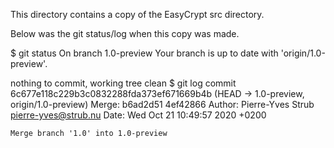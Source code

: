 This directory contains a copy of the EasyCrypt src directory.

Below was the git status/log when this copy was made.

$ git status
On branch 1.0-preview
Your branch is up to date with 'origin/1.0-preview'.

nothing to commit, working tree clean
$ git log
commit 6c677e118c229b3c0832288fda373ef671669b4b (HEAD -> 1.0-preview, origin/1.0-preview)
Merge: b6ad2d51 4ef42866
Author: Pierre-Yves Strub <pierre-yves@strub.nu>
Date:   Wed Oct 21 10:49:57 2020 +0200

    Merge branch '1.0' into 1.0-preview
